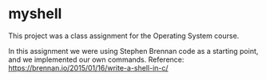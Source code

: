 # myshell
This project was a class assignment for the Operating System course.

In this assignment we were using Stephen Brennan code as a starting point, and we implemented our own commands.
Reference:
https://brennan.io/2015/01/16/write-a-shell-in-c/
